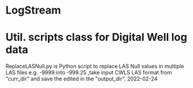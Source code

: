 # LogStream
# Util. scripts class for Digital Well log data
ReplaceLASNull.py is Python script to replace LAS Null values in multiple LAS files  e.g. -9999 into -999.25
,take input CWLS LAS format from "curr_dir" and save the edited in the "output_dir". 
2022-02-24
